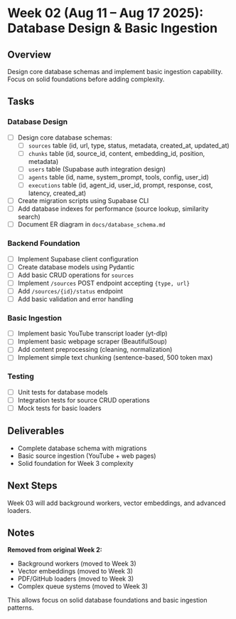 # Week 02 (Aug 11 – Aug 17 2025): Database Design & Basic Ingestion

## Overview
Design core database schemas and implement basic ingestion capability. Focus on solid foundations before adding complexity.

## Tasks
### Database Design
- [ ] Design core database schemas:
  - [ ] `sources` table (id, url, type, status, metadata, created_at, updated_at)
  - [ ] `chunks` table (id, source_id, content, embedding_id, position, metadata)
  - [ ] `users` table (Supabase auth integration design)
  - [ ] `agents` table (id, name, system_prompt, tools, config, user_id)
  - [ ] `executions` table (id, agent_id, user_id, prompt, response, cost, latency, created_at)
- [ ] Create migration scripts using Supabase CLI
- [ ] Add database indexes for performance (source lookup, similarity search)
- [ ] Document ER diagram in `docs/database_schema.md`

### Backend Foundation
- [ ] Implement Supabase client configuration
- [ ] Create database models using Pydantic
- [ ] Add basic CRUD operations for `sources`
- [ ] Implement `/sources` POST endpoint accepting `{type, url}`
- [ ] Add `/sources/{id}/status` endpoint
- [ ] Add basic validation and error handling

### Basic Ingestion
- [ ] Implement basic YouTube transcript loader (yt-dlp)
- [ ] Implement basic webpage scraper (BeautifulSoup)
- [ ] Add content preprocessing (cleaning, normalization)
- [ ] Implement simple text chunking (sentence-based, 500 token max)

### Testing
- [ ] Unit tests for database models
- [ ] Integration tests for source CRUD operations
- [ ] Mock tests for basic loaders

## Deliverables
- Complete database schema with migrations
- Basic source ingestion (YouTube + web pages)
- Solid foundation for Week 3 complexity

## Next Steps
Week 03 will add background workers, vector embeddings, and advanced loaders.

## Notes
**Removed from original Week 2:**
- Background workers (moved to Week 3)
- Vector embeddings (moved to Week 3)
- PDF/GitHub loaders (moved to Week 3)
- Complex queue systems (moved to Week 3)

This allows focus on solid database foundations and basic ingestion patterns.
